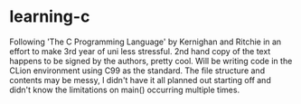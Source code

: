 # learning-c
Following 'The C Programming Language' by Kernighan and Ritchie in an effort to make 3rd year of uni less stressful. 2nd hand copy of the text happens to be signed by the authors, pretty cool.
Will be writing code in the CLion environment using C99 as the standard.
The file structure and contents may be messy, I didn't have it all planned out starting off and didn't know the limitations on main() occurring multiple times.
